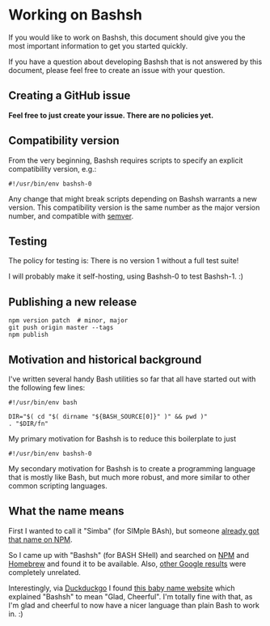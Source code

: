 Working on Bashsh
=================

If you would like to work on Bashsh, this document should give you the most important information to get you started quickly.

If you have a question about developing Bashsh that is not answered by this document, please feel free to create an issue with your question.


Creating a GitHub issue
-----------------------

**Feel free to just create your issue. There are no policies yet.**


Compatibility version
---------------------

From the very beginning, Bashsh requires scripts to specify an explicit compatibility version, e.g.:

    #!/usr/bin/env bashsh-0

Any change that might break scripts depending on Bashsh warrants a new version. This compatibility version is the same number as the major version number, and compatible with [semver](http://semver.org/).


Testing
-------

The policy for testing is: There is no version 1 without a full test suite!

I will probably make it self-hosting, using Bashsh-0 to test Bashsh-1. :)


Publishing a new release
------------------------

    npm version patch  # minor, major
    git push origin master --tags
    npm publish


Motivation and historical background
------------------------------------

I've written several handy Bash utilities so far that all have started out with the following few lines:

    #!/usr/bin/env bash

    DIR="$( cd "$( dirname "${BASH_SOURCE[0]}" )" && pwd )"
    . "$DIR/fn"

My primary motivation for Bashsh is to reduce this boilerplate to just

    #!/usr/bin/env bashsh-0

My secondary motivation for Bashsh is to create a programming language that is mostly like Bash, but much more robust, and more similar to other common scripting languages.


What the name means
-------------------

First I wanted to call it "Simba" (for SIMple BAsh), but someone [already got that name on NPM](https://www.npmjs.org/package/simba).

So I came up with "Bashsh" (for BASH SHell) and searched on [NPM](https://www.npmjs.org) and [Homebrew](http://braumeister.org/) and found it to be available. Also, [other Google results](https://encrypted.google.com/search?hl=en&q=bashsh) were completely unrelated.

Interestingly, via [Duckduckgo](https://duckduckgo.com/?q=bashsh) I found [this baby name website](http://hamariweb.com/names/muslim/arabic/boy/bashsh-meaning_460) which explained "Bashsh" to mean "Glad, Cheerful". I'm totally fine with that, as I'm glad and cheerful to now have a nicer language than plain Bash to work in. :)
